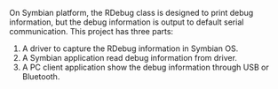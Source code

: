 On Symbian platform, the RDebug class is designed to print debug information, but the debug information is output to default serial communication.
This project has three parts:
1. A driver to capture the RDebug information in Symbian OS.
2. A Symbian application read debug information from driver.
3. A PC client application show the debug information through USB or Bluetooth.